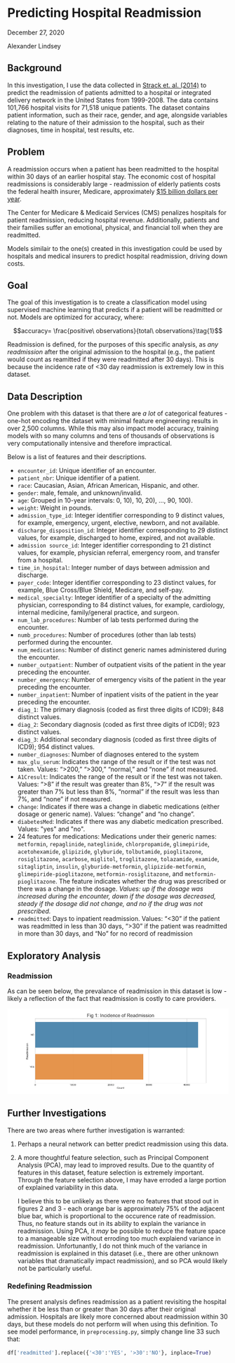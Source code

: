 # Predicting Hospital Readmission

December 27, 2020

Alexander Lindsey

## Background

In this investigation, I use the data collected in [Strack et. al. (2014)](https://www.hindawi.com/journals/bmri/2014/781670/) to predict the readmission of patients admitted to a hospital or integrated delivery network in the United States from 1999-2008. The data contains 101,766 hospital visits for 71,518 unique patients. The dataset contains patient information, such as their race, gender, and age, alongside variables relating to the nature of their admission to the hospital, such as their diagnoses, time in hospital, test results, etc.

## Problem

A readmission occurs when a patient has been readmitted to the hospital within 30 days of an earlier hospital stay. The economic cost of hospital readmissions is considerably large - readmission of elderly patients costs the federal health insurer, Medicare, approximately [$15 billion dollars per year](https://www.healthstream.com/resources/blog/blog/2020/06/02/the-economic-emotional-cost-of-hospital-readmissions#:~:text=The%20cost%20of%20hospital%20readmissions,the%20program%20received%20readmissions%20penalties.).

The Center for Medicare & Medicaid Services (CMS) penalizes hospitals for patient readmission, reducing hospital revenue. Additionally, patients and their families suffer an emotional, physical, and financial toll when they are readmitted. 

Models similair to the one(s) created in this investigation could be used by hospitals and medical insurers to predict hospital readmission, driving down costs. 

## Goal

The goal of this investigation is to create a classification model using supervised machine learning that predicts if a patient will be readmitted or not. Models are optimized for accuracy, where: 

$$accuracy= \frac{positive\ observations}{total\ observations}\tag{1}$$

Readmission is defined, for the purposes of this specific analysis, as _any readmission_ after the original admission to the hospital (e.g., the patient would count as reamitted if they were readmitted after 30 days). This is because the incidence rate of <30 day readmission is extremely low in this dataset.


## Data Description

One problem with this dataset is that there are _a lot_ of categorical features - one-hot encoding the dataset with minimal feature engineering results in over 2,500 columns. While this may also impact model accuracy, training models with so many columns and tens of thousands of observations is very computationally intensive and therefore impractical. 

Below is a list of features and their descriptions. 
- `encounter_id`: Unique identifier of an encounter.
- `patient_nbr`: Unique identifier of a patient.
- `race`: Caucasian, Asian, African American, Hispanic, and other.
- `gender`: male, female, and unknown/invalid.
- `age`: Grouped in 10-year intervals: 0, 10), 10, 20), …, 90, 100).
- `weight`: Weight in pounds.
- `admission_type_id`: Integer identifier corresponding to 9 distinct values, for example, emergency, urgent, elective, newborn, and not available.
- `discharge_disposition_id`: Integer identifier corresponding to 29 distinct values, for example, discharged to home, expired, and not available.
- `admission source_id`: Integer identifier corresponding to 21 distinct values, for example, physician referral, emergency room, and transfer from a hospital.
- `time_in_hospital`: Integer number of days between admission and discharge.
- `payer_code`: Integer identifier corresponding to 23 distinct values, for example, Blue Cross/Blue Shield, Medicare, and self-pay.
- `medical_specialty`: Integer identifier of a specialty of the admitting physician, corresponding to 84 distinct values, for example, cardiology, internal medicine, family/general practice, and surgeon.
- `num_lab_procedures`: Number of lab tests performed during the encounter.
- `numb_procedures`: Number of procedures (other than lab tests) performed during the encounter.
- `num_medications`: Number of distinct generic names administered during the encounter.
- `number_outpatient`: Number of outpatient visits of the patient in the year preceding the encounter.
- `number_emergency`: Number of emergency visits of the patient in the year preceding the encounter.
- `number_inpatient`: Number of inpatient visits of the patient in the year preceding the encounter.
- `diag_1`: The primary diagnosis (coded as first three digits of ICD9); 848 distinct values.
- `diag_2`: Secondary diagnosis (coded as first three digits of ICD9); 923 distinct values.
- `diag_3`: Additional secondary diagnosis (coded as first three digits of ICD9); 954 distinct values.
- `number_diagnoses`: Number of diagnoses entered to the system
- `max_glu_serum`: Indicates the range of the result or if the test was not taken. Values: “>200,” “>300,” “normal,” and “none” if not measured.
- `A1Cresult`: Indicates the range of the result or if the test was not taken. Values: “>8” if the result was greater than 8%, “>7” if the result was greater than 7% but less than 8%, “normal” if the result was less than 7%, and “none” if not measured.
- `change`: Indicates if there was a change in diabetic medications (either dosage or generic name). Values: “change” and “no change”.
- `diabetesMed`: Indicates if there was any diabetic medication prescribed. Values: "yes" and "no".
- 24 features for medications: Medications under their generic names: `metformin`, `repaglinide`, `nateglinide`, `chlorpropamide`, `glimepiride`, `acetohexamide`, `glipizide`, `glyburide`, `tolbutamide`, `pioglitazone`, `rosiglitazone`, `acarbose`, `miglitol`, `troglitazone`, `tolazamide`, `examide`, `sitagliptin`, `insulin`, `glyburide-metformin`, `glipizide-metformin`, `glimepiride-pioglitazone`, `metformin-rosiglitazone`, and `metformin- pioglitazone`. The feature indicates whether the drug was prescribed or there was a change in the dosage. _Values: up if the dosage was increased during the encounter, down if the dosage was decreased, steady if the dosage did not change, and no if the drug was not prescribed._
- `readmitted`: Days to inpatient readmission. Values: “<30” if the patient was readmitted in less than 30 days, “>30” if the patient was readmitted in more than 30 days, and “No” for no record of readmission

## Exploratory Analysis

### Readmission

As can be seen below, the prevalance of readmission in this dataset is low - likely a reflection of the fact that readmission is costly to care providers.

![alt text](Images/Readmission_Incidence.png)



## Further Investigations

There are two areas where further investigation is warranted:
1. Perhaps a neural network can better predict readmission using this data.
2. A more thoughtful feature selection, such as Principal Component Analysis (PCA), may lead to improved results. Due to the quantity of features in this dataset, feature selection is extremely important. Through the feature selection above, I may have erroded a large portion of explained variability in this data.
    
    I believe this to be unlikely as there were no features that stood out in figures 2 and 3 - each orange bar is approximately 75% of the adjacent blue bar, which is proportional to the occurence rate of readmission. Thus, no feature stands out in its ability to explain the variance in readmission. Using PCA, it _may_ be possible to reduce the feature space to a manageable size without erroding too much explaiend variance in readmission. Unfortunantly, I do not think much of the variance in readmission is explained in this dataset (i.e., there are other unknown variables that dramatically impact readmission), and so PCA would likely not be particularly useful. 


### Redefining Readmission
The present analysis defines readmission as a patient revisiting the hospital whether it be less than or greater than 30 days after their original admission. Hospitals are likely more concerned about readmission within 30 days, but these models do not perform will when using this definition. To see model performance, in `preprocessing.py`, simply change line 33 such that:

```python
df['readmitted'].replace({'<30':'YES', '>30':'NO'}, inplace=True)
```